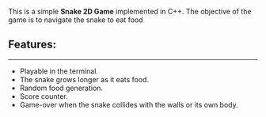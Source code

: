 This is a simple **Snake 2D Game** implemented in C++. The objective of the game is to navigate the snake to eat food
## Features:
---
- Playable in the terminal.
- The snake grows longer as it eats food.
- Random food generation.
- Score counter.
- Game-over when the snake collides with the walls or its own body.
